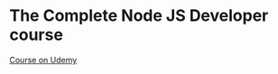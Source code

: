 # The Complete Node JS Developer course

[Course on Udemy](https://www.udemy.com/the-complete-nodejs-developer-course-2/)
